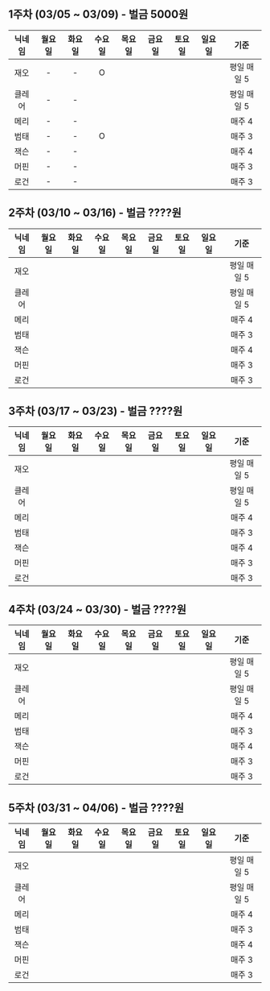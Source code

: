 ## 1주차 (03/05 ~ 03/09) - 벌금 5000원

|닉네임|월요일|화요일|수요일|목요일|금요일|토요일|일요일|기준|
|:---:|:---:|:---:|:---:|:---:|:---:|:---:|:---:|:---:|
| 재오  | -  | -  | O  |   |   |   |   | 평일 매일 5 | 
| 클레어  | -  | -  |   |   |   |   |   | 평일 매일 5 |
| 메리  | -  | -  |   |   |   |   |   | 매주 4 |
| 범태  | -  | -  | O  |   |   |   |   | 매주 3 |
| 잭슨  | -  | -  |   |   |   |   |   | 매주 4 |
| 머핀  | -  | -  |   |   |   |   |   | 매주 3 |
| 로건  | -  | -  |   |   |   |   |   | 매주 3 |

## 2주차 (03/10 ~ 03/16) - 벌금 ????원

|닉네임|월요일|화요일|수요일|목요일|금요일|토요일|일요일|기준|
|:---:|:---:|:---:|:---:|:---:|:---:|:---:|:---:|:---:|
| 재오  |   |   |   |   |   |   |   | 평일 매일 5 | 
| 클레어  |   |   |   |   |   |   |   | 평일 매일 5 | 
| 메리  |   |   |   |   |   |   |   | 매주 4 |
| 범태  |   |   |   |   |   |   |   | 매주 3 |
| 잭슨  |   |   |   |   |   |   |   | 매주 4 |
| 머핀  |   |   |   |   |   |   |   | 매주 3 |
| 로건  |   |   |   |   |   |   |   | 매주 3 |

## 3주차 (03/17 ~ 03/23) - 벌금 ????원

|닉네임|월요일|화요일|수요일|목요일|금요일|토요일|일요일|기준|
|:---:|:---:|:---:|:---:|:---:|:---:|:---:|:---:|:---:|
| 재오  |   |   |   |   |   |   |   | 평일 매일 5 | 
| 클레어  |   |   |   |   |   |   |   | 평일 매일 5 | 
| 메리  |   |   |   |   |   |   |   | 매주 4 |
| 범태  |   |   |   |   |   |   |   | 매주 3 |
| 잭슨  |   |   |   |   |   |   |   | 매주 4 |
| 머핀  |   |   |   |   |   |   |   | 매주 3 |
| 로건  |   |   |   |   |   |   |   | 매주 3 |

## 4주차 (03/24 ~ 03/30) - 벌금 ????원

|닉네임|월요일|화요일|수요일|목요일|금요일|토요일|일요일|기준|
|:---:|:---:|:---:|:---:|:---:|:---:|:---:|:---:|:---:|
| 재오  |   |   |   |   |   |   |   | 평일 매일 5 | 
| 클레어  |   |   |   |   |   |   |   | 평일 매일 5 | 
| 메리  |   |   |   |   |   |   |   | 매주 4 |
| 범태  |   |   |   |   |   |   |   | 매주 3 |
| 잭슨  |   |   |   |   |   |   |   | 매주 4 |
| 머핀  |   |   |   |   |   |   |   | 매주 3 |
| 로건  |   |   |   |   |   |   |   | 매주 3 |

## 5주차 (03/31 ~ 04/06) - 벌금 ????원

|닉네임|월요일|화요일|수요일|목요일|금요일|토요일|일요일|기준|
|:---:|:---:|:---:|:---:|:---:|:---:|:---:|:---:|:---:|
| 재오  |   |   |   |   |   |   |   | 평일 매일 5 | 
| 클레어  |   |   |   |   |   |   |   | 평일 매일 5 | 
| 메리  |   |   |   |   |   |   |   | 매주 4 |
| 범태  |   |   |   |   |   |   |   | 매주 3 |
| 잭슨  |   |   |   |   |   |   |   | 매주 4 |
| 머핀  |   |   |   |   |   |   |   | 매주 3 |
| 로건  |   |   |   |   |   |   |   | 매주 3 |